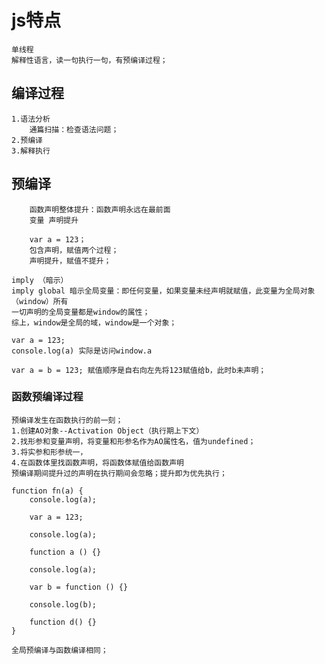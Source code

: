 # js特点
    单线程
    解释性语言，读一句执行一句，有预编译过程；

## 编译过程
    1.语法分析
        通篇扫描：检查语法问题；
    2.预编译
    3.解释执行

## 预编译
        函数声明整体提升：函数声明永远在最前面
        变量 声明提升

        var a = 123；
        包含声明，赋值两个过程；
        声明提升，赋值不提升；

    imply （暗示）
    imply global 暗示全局变量：即任何变量，如果变量未经声明就赋值，此变量为全局对象（window）所有
    一切声明的全局变量都是window的属性；
    综上，window是全局的域，window是一个对象；

    var a = 123;
    console.log(a) 实际是访问window.a

    var a = b = 123; 赋值顺序是自右向左先将123赋值给b，此时b未声明；

### 函数预编译过程
    预编译发生在函数执行的前一刻；
    1.创建AO对象--Activation Object（执行期上下文）
    2.找形参和变量声明，将变量和形参名作为AO属性名，值为undefined；
    3.将实参和形参统一，
    4.在函数体里找函数声明，将函数体赋值给函数声明
    预编译期间提升过的声明在执行期间会忽略；提升即为优先执行；

    function fn(a) {
        console.log(a);

        var a = 123;

        console.log(a);

        function a () {}

        console.log(a);

        var b = function () {}

        console.log(b);

        function d() {}
    }

    全局预编译与函数编译相同；